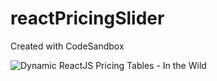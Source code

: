 # reactPricingSlider
Created with CodeSandbox

![Dynamic ReactJS Pricing Tables - In the Wild](https://xenodochial-hoover-fe82ba.netlify.app/Friday%20CleanShot%205780-08-14%20at%2000.24.37@2x.png)
